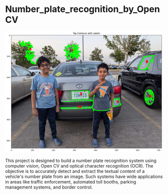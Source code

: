 # Number_plate_recognition_by_OpenCV

![Contours](https://github.com/towhidrazu/Number_plate_recognition_by_OpenCV/blob/main/Contours.png)

This project is designed to build a number plate recognition system using computer vision, Open CV and optical character recognition (OCR). The objective is to accurately detect and extract the textual content of a vehicle's number plate from an image. Such systems have wide applications in areas like traffic enforcement, automated toll booths, parking management systems, and border control.
